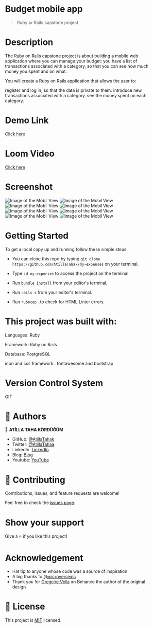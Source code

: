 # Budget mobile app

> Ruby or Rails capstone project
# Description
The Ruby on Rails capstone project is about building a mobile web application where you can manage your budget: you have a list of transactions associated with a category, so that you can see how much money you spent and on what.

You will create a Ruby on Rails application that allows the user to:

register and log in, so that the data is private to them.
introduce new transactions associated with a category.
see the money spent on each category.

# Demo Link
[Click here](https://myexpenses11.herokuapp.com)
# Loom Video
[Click here](https://www.loom.com/share/e621a6f3e14e4636ac38eba0790f8ec7)


# Screenshot

![Image of the Mobil View](Screenshot_1.png)
![Image of the Mobil View](Screenshot_2.png)
![Image of the Mobil View](Screenshot_3.png)
![Image of the Mobil View](Screenshot_4.png)
![Image of the Mobil View](Screenshot_5.png)
![Image of the Mobil View](Screenshot_6.png)
![Image of the Mobil View](Screenshot_7.png)
![Image of the Mobil View](Screenshot_8.png)



# Getting Started

To get a local copy up and running follow these simple steps.

- You can clone this repo by typing `git clone https://github.com/AtillaTahak/my-expenses` on your terminal.

- Type `cd my-expenses` to access the project on the terminal.
  
- Run `bundle install` from your editor's terminal.

- Run `rails s` from your editor's terminal.

- Run `rubocop` . to check for HTML Linter errors.



# This project was built with:

Languages: Ruby

Framework: Ruby on Rails

Database: PostgreSQL

icon and css framework : fontawesome  and bootstrap


# Version Control System

GIT


# 👤 Authors


👤 **ATİLLA TAHA KÖRDÜĞÜM**

- GitHub: [@AtillaTahak](https://github.com/AtillaTahak)
- Twitter: [@AtillaTahaa](https://twitter.com/AtillaTahaa)
- LinkedIn: [LinkedIn](https://www.linkedin.com/in/atilla-taha-kördüğüm-a93702186/)
- Blog: [Blog](atillataha.blogspot.com)
- Youtube: [YouTube](https://www.youtube.com/channel/UCmoD0x4Z9vdG2PCsI5p8FYg)


# 🤝 Contributing

Contributions, issues, and feature requests are welcome!

Feel free to check the [issues page](https://github.com/AtillaTahak/space-travelers/issues).

# Show your support

Give a ⭐️ if you like this project!

# Acknowledgement
- Hat tip to anyone whose code was a source of inspiration.
- A big thanks to [@microverseinc](https://github.com/microverseinc) 
- Thank you for [Gregoire Vella](https://www.behance.net/gregoirevella) on Behance the author of the original design

# 📝 License

This project is [MIT](./MIT.md) licensed.
